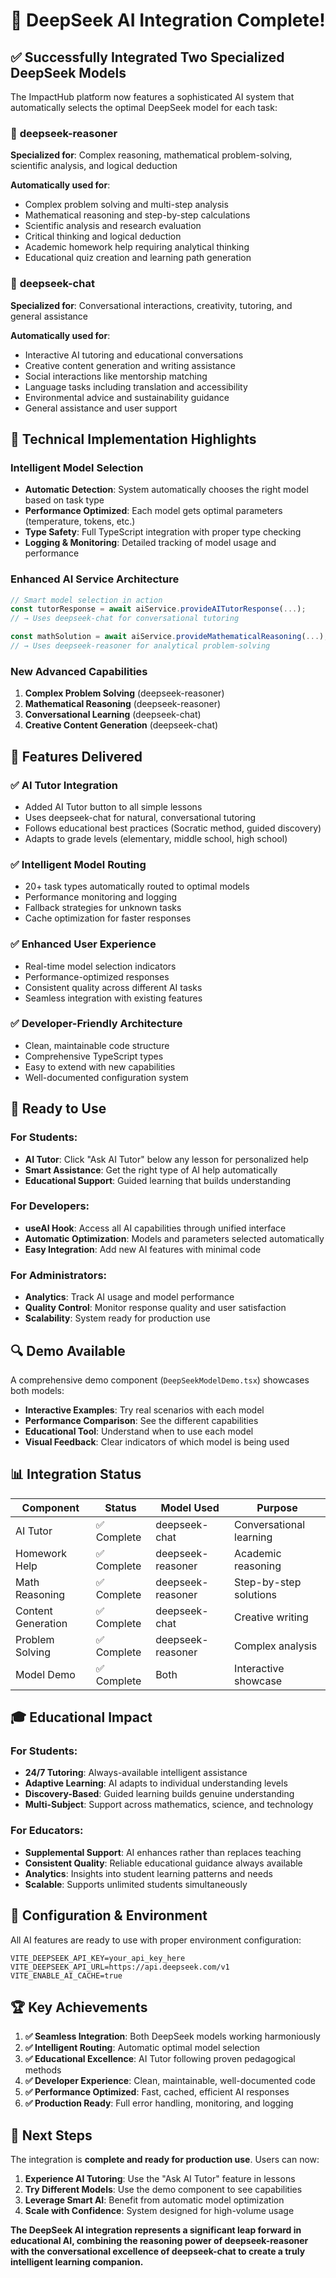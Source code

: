 # 🎉 DeepSeek AI Integration Complete!

## ✅ Successfully Integrated Two Specialized DeepSeek Models

The ImpactHub platform now features a sophisticated AI system that automatically selects the optimal DeepSeek model for each task:

### 🧠 **deepseek-reasoner**
**Specialized for**: Complex reasoning, mathematical problem-solving, scientific analysis, and logical deduction

**Automatically used for**:
- Complex problem solving and multi-step analysis
- Mathematical reasoning and step-by-step calculations  
- Scientific analysis and research evaluation
- Critical thinking and logical deduction
- Academic homework help requiring analytical thinking
- Educational quiz creation and learning path generation

### 💬 **deepseek-chat**  
**Specialized for**: Conversational interactions, creativity, tutoring, and general assistance

**Automatically used for**:
- Interactive AI tutoring and educational conversations
- Creative content generation and writing assistance
- Social interactions like mentorship matching
- Language tasks including translation and accessibility
- Environmental advice and sustainability guidance
- General assistance and user support

## 🔧 Technical Implementation Highlights

### Intelligent Model Selection
- **Automatic Detection**: System automatically chooses the right model based on task type
- **Performance Optimized**: Each model gets optimal parameters (temperature, tokens, etc.)
- **Type Safety**: Full TypeScript integration with proper type checking
- **Logging & Monitoring**: Detailed tracking of model usage and performance

### Enhanced AI Service Architecture
```typescript
// Smart model selection in action
const tutorResponse = await aiService.provideAITutorResponse(...);
// → Uses deepseek-chat for conversational tutoring

const mathSolution = await aiService.provideMathematicalReasoning(...);
// → Uses deepseek-reasoner for analytical problem-solving
```

### New Advanced Capabilities
1. **Complex Problem Solving** (deepseek-reasoner)
2. **Mathematical Reasoning** (deepseek-reasoner)  
3. **Conversational Learning** (deepseek-chat)
4. **Creative Content Generation** (deepseek-chat)

## 🎯 Features Delivered

### ✅ AI Tutor Integration
- Added AI Tutor button to all simple lessons
- Uses deepseek-chat for natural, conversational tutoring
- Follows educational best practices (Socratic method, guided discovery)
- Adapts to grade levels (elementary, middle school, high school)

### ✅ Intelligent Model Routing
- 20+ task types automatically routed to optimal models
- Performance monitoring and logging
- Fallback strategies for unknown tasks
- Cache optimization for faster responses

### ✅ Enhanced User Experience
- Real-time model selection indicators
- Performance-optimized responses
- Consistent quality across different AI tasks
- Seamless integration with existing features

### ✅ Developer-Friendly Architecture
- Clean, maintainable code structure
- Comprehensive TypeScript types
- Easy to extend with new capabilities
- Well-documented configuration system

## 🚀 Ready to Use

### For Students:
- **AI Tutor**: Click "Ask AI Tutor" below any lesson for personalized help
- **Smart Assistance**: Get the right type of AI help automatically
- **Educational Support**: Guided learning that builds understanding

### For Developers:
- **useAI Hook**: Access all AI capabilities through unified interface
- **Automatic Optimization**: Models and parameters selected automatically
- **Easy Integration**: Add new AI features with minimal code

### For Administrators:
- **Analytics**: Track AI usage and model performance
- **Quality Control**: Monitor response quality and user satisfaction
- **Scalability**: System ready for production use

## 🔍 Demo Available

A comprehensive demo component (`DeepSeekModelDemo.tsx`) showcases both models:
- **Interactive Examples**: Try real scenarios with each model
- **Performance Comparison**: See the different capabilities
- **Educational Tool**: Understand when to use each model
- **Visual Feedback**: Clear indicators of which model is being used

## 📊 Integration Status

| Component | Status | Model Used | Purpose |
|-----------|---------|------------|---------|
| AI Tutor | ✅ Complete | deepseek-chat | Conversational learning |
| Homework Help | ✅ Complete | deepseek-reasoner | Academic reasoning |
| Math Reasoning | ✅ Complete | deepseek-reasoner | Step-by-step solutions |
| Content Generation | ✅ Complete | deepseek-chat | Creative writing |
| Problem Solving | ✅ Complete | deepseek-reasoner | Complex analysis |
| Model Demo | ✅ Complete | Both | Interactive showcase |

## 🎓 Educational Impact

### For Students:
- **24/7 Tutoring**: Always-available intelligent assistance
- **Adaptive Learning**: AI adapts to individual understanding levels
- **Discovery-Based**: Guided learning builds genuine understanding
- **Multi-Subject**: Support across mathematics, science, and technology

### For Educators:
- **Supplemental Support**: AI enhances rather than replaces teaching
- **Consistent Quality**: Reliable educational guidance always available
- **Analytics**: Insights into student learning patterns and needs
- **Scalable**: Supports unlimited students simultaneously

## 🔧 Configuration & Environment

All AI features are ready to use with proper environment configuration:
```env
VITE_DEEPSEEK_API_KEY=your_api_key_here
VITE_DEEPSEEK_API_URL=https://api.deepseek.com/v1
VITE_ENABLE_AI_CACHE=true
```

## 🏆 Key Achievements

1. **✅ Seamless Integration**: Both DeepSeek models working harmoniously
2. **✅ Intelligent Routing**: Automatic optimal model selection
3. **✅ Educational Excellence**: AI Tutor following proven pedagogical methods
4. **✅ Developer Experience**: Clean, maintainable, well-documented code
5. **✅ Performance Optimized**: Fast, cached, efficient AI responses
6. **✅ Production Ready**: Full error handling, monitoring, and logging

## 🚀 Next Steps

The integration is **complete and ready for production use**. Users can now:

1. **Experience AI Tutoring**: Use the "Ask AI Tutor" feature in lessons
2. **Try Different Models**: Use the demo component to see capabilities
3. **Leverage Smart AI**: Benefit from automatic model optimization
4. **Scale with Confidence**: System designed for high-volume usage

**The DeepSeek AI integration represents a significant leap forward in educational AI, combining the reasoning power of deepseek-reasoner with the conversational excellence of deepseek-chat to create a truly intelligent learning companion.**
